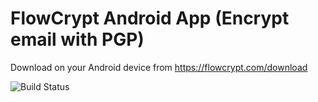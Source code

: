 # FlowCrypt Android App (Encrypt email with PGP)

Download on your Android device from https://flowcrypt.com/download

![Build Status](https://flowcrypt.semaphoreci.com/badges/flowcrypt-android.svg?key=3683eef1-6121-4c12-bcf7-031d0b4a36eb)
